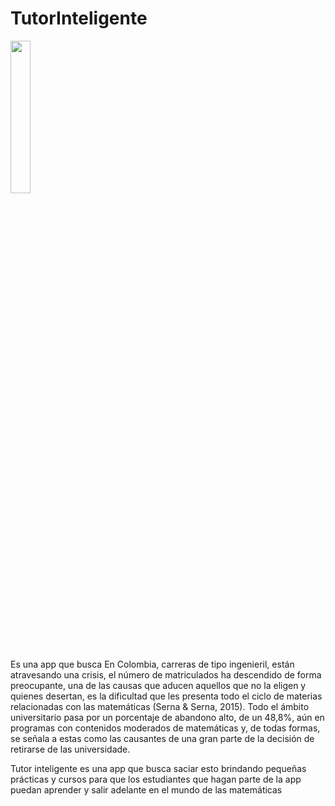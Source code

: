 # TutorInteligente

<img src="Docs/Pagina1.png" width="25%" height="25%">

Es una app que busca En Colombia, carreras de tipo ingenieril, están atravesando una crisis, el número de matriculados ha descendido de forma preocupante, una de las causas que aducen aquellos que no la eligen y quienes desertan, es la dificultad que les presenta todo el ciclo de materias relacionadas con las matemáticas (Serna & Serna, 2015). Todo el ámbito universitario pasa por un porcentaje de abandono alto, de un 48,8%, aún en programas con contenidos moderados de matemáticas y, de todas formas, se señala a estas como las causantes de una gran parte de la decisión de retirarse de las universidade.

Tutor inteligente es una app que busca saciar esto brindando pequeñas prácticas y cursos para que los estudiantes que hagan parte de la app puedan aprender y salir adelante en el mundo de las matemáticas



